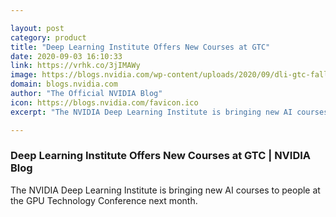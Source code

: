 ```yaml
---

layout: post
category: product
title: "Deep Learning Institute Offers New Courses at GTC"
date: 2020-09-03 16:10:33
link: https://vrhk.co/3jIMAWy
image: https://blogs.nvidia.com/wp-content/uploads/2020/09/dli-gtc-fall-2020-header.jpg
domain: blogs.nvidia.com
author: "The Official NVIDIA Blog"
icon: https://blogs.nvidia.com/favicon.ico
excerpt: "The NVIDIA Deep Learning Institute is bringing new AI courses to people at the GPU Technology Conference next month."

---
```


### Deep Learning Institute Offers New Courses at GTC | NVIDIA Blog

The NVIDIA Deep Learning Institute is bringing new AI courses to people at the GPU Technology Conference next month.
